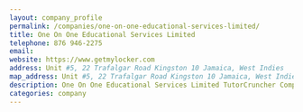 ```yaml
---
layout: company_profile
permalink: /companies/one-on-one-educational-services-limited/
title: One On One Educational Services Limited
telephone: 876 946-2275
email: 
website: https://www.getmylocker.com
address: Unit #5, 22 Trafalgar Road Kingston 10 Jamaica, West Indies
map_address: Unit #5, 22 Trafalgar Road Kingston 10 Jamaica, West Indies
description: One On One Educational Services Limited TutorCruncher Company Profile
categories: company
---
```


